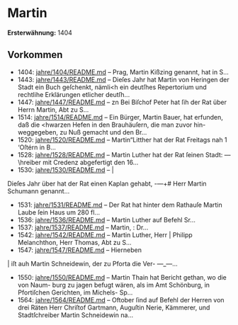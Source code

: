# Martin

**Ersterwähnung:** 1404

## Vorkommen
- 1404: [jahre/1404/README.md](../jahre/1404/README.md) – Prag, Martin Kißzing genannt, hat
in S...
- 1443: [jahre/1443/README.md](../jahre/1443/README.md) – Dieſes Jahr hat Martin von Heringen der Stadt ein
Buch geſchenkt, nämli<h ein deutſhes Repertorium und
rechtlihe Erklärungen etlicher deutſh...
- 1447: [jahre/1447/README.md](../jahre/1447/README.md) – zn Bei Biſchof Peter hat ſih der Rat über Herrn Martin,
Abt zu S...
- 1514: [jahre/1514/README.md](../jahre/1514/README.md) – Ein Bürger, Martin Bauer, hat erfunden, daß die
\<hwarzen Hefen in den Brauhäuſern, die man zuvor hin-
weggegeben, zu Nuß gemacht und den Br...
- 1520: [jahre/1520/README.md](../jahre/1520/README.md) – Martin“Litther hat der Rat Freitags nah
1 ‘Oſtérn in B...
- 1528: [jahre/1528/README.md](../jahre/1528/README.md) – Martin Luther hat der Rat ſeinen Stadt: —
\hreiber mit Credenz abgefertigt den 16...
- 1530: [jahre/1530/README.md](../jahre/1530/README.md) – |

Dieſes Jahr über hat der Rat einen Kaplan gehabt, -—+#
Herr Martin Schumann genannt...
- 1531: [jahre/1531/README.md](../jahre/1531/README.md) – Der Rat hat hinter dem Rathauſe Martin Laube ſein
Haus um 280 fl...
- 1536: [jahre/1536/README.md](../jahre/1536/README.md) – Martin Luther auf Befehl Sr...
- 1537: [jahre/1537/README.md](../jahre/1537/README.md) – Martin, :
Dr...
- 1542: [jahre/1542/README.md](../jahre/1542/README.md) – Martin Luther, Herr |
Philipp Melanchthon, Herr Thomas, Abt zu S...
- 1547: [jahre/1547/README.md](../jahre/1547/README.md) – Hierneben

| iſt auh Martin Schneidewin, der zu Pforta die Ver-
—_—...
- 1550: [jahre/1550/README.md](../jahre/1550/README.md) – Martin Thain hat Bericht gethan, wo die von Naum-
burg zu jagen befugt wären, als im Amt Schönburg, in
Pfortiſchen Gerichten, im Michels- Sp...
- 1564: [jahre/1564/README.md](../jahre/1564/README.md) – Oftober ſind auf Befehl der Herren von
drei Räten Herr Chriſtof Gartmann, Auguſtin Nerie,
Kämmerer, und Stadtſchreiber Martin Schneidewin na...
